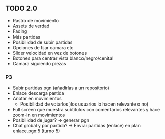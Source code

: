 ## TODO 2.0
- Rastro de movimiento
- Assets de verdad
- Fading
- Más partidas
- Posibilidad de subir partidas
- Opciones de fijar camara etc
- Slider velocidad en vez de botones
- Botones para centrar vista blanco/negro/cenital
- Camara siguiendo piezas

### P3
- Subir partidas pgn (añadirlas a un repositorio)
- Enlace descarga partida
- Anotar en movimientos
  - Posibilidad de votarlos )los usuarios lo hacen relevante o no)
- Full screen que muestra subtitulos con comentarios relevantes y hace zoom-in en movimientos
- Posibilidad de jugar? -> generar pgn
- Chat global y por partida? -> Enviar partidas (enlace) en plan enlace.pgn:5 (turno 5)
